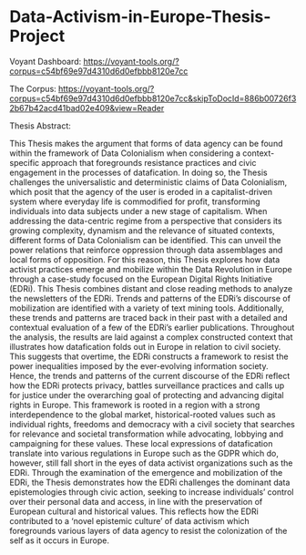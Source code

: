 # Data-Activism-in-Europe-Thesis-Project
Voyant Dashboard: https://voyant-tools.org/?corpus=c54bf69e97d4310d6d0efbbb8120e7cc

The Corpus: https://voyant-tools.org/?corpus=c54bf69e97d4310d6d0efbbb8120e7cc&skipToDocId=886b00726f32b67b42acd41bad02e409&view=Reader

Thesis Abstract: 

This Thesis makes the argument that forms of data agency can be found within the framework of Data Colonialism when considering a context-specific approach that foregrounds resistance practices and civic engagement in the processes of datafication. In doing so, the Thesis challenges the universalistic and deterministic claims of Data Colonialism, which posit that the agency of the user is eroded in a capitalist-driven system where everyday life is commodified for profit, transforming individuals into data subjects under a new stage of capitalism. When addressing the data-centric regime from a perspective that considers its growing complexity, dynamism and the relevance of situated contexts, different forms of Data Colonialism can be identified. This can unveil the power relations that reinforce oppression through data assemblages and local forms of opposition. For this reason, this Thesis explores how data activist practices emerge and mobilize within the Data Revolution in Europe through a case-study focused on the European Digital Rights Initiative (EDRi). This Thesis combines distant and close reading methods to analyze the newsletters of the EDRi. Trends and patterns of the EDRi’s discourse of mobilization are identified with a variety of text mining tools. Additionally, these trends and patterns are traced back in their past with a detailed and contextual evaluation of a few of the EDRi’s earlier publications. Throughout the analysis, the results are laid against a complex constructed context that illustrates how datafication folds out in Europe in relation to civil society. This suggests that overtime, the EDRi constructs a framework to resist the power inequalities imposed by the ever-evolving information society. Hence, the trends and patterns of the current discourse of the EDRi reflect how the EDRi protects privacy, battles surveillance practices and calls up for justice under the overarching goal of protecting and advancing digital rights in Europe. This framework is rooted in a region with a strong interdependence to the global market, historical-rooted values such as individual rights, freedoms and democracy with a civil society that searches for relevance and societal transformation while advocating, lobbying and campaigning for these values. These local expressions of datafication translate into various regulations in Europe such as the GDPR which do, however, still fall short in the eyes of data activist organizations such as the EDRi. Through the examination of the emergence and mobilization of the EDRi, the Thesis demonstrates how the EDRi challenges the dominant data epistemologies through civic action, seeking to increase individuals’ control over their personal data and access, in line with the preservation of European cultural and historical values. This reflects how the EDRi contributed to a ‘novel epistemic culture’ of data activism which foregrounds various layers of data agency to resist the colonization of the self as it occurs in Europe.
